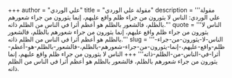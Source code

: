 +++
author = "علي الوردي"
title = "مقولة علي الوردي"
description = '''مقولة علي الوردي: الناس لا يثورون من جراء ظلم واقع عليهم، إنما يثورون من جراء شعورهم بالظلم، فالشعور بالظلم هو أعظم أثرا في الناس من الظلم ذاته.'''
quote = '''الناس لا يثورون من جراء ظلم واقع عليهم، إنما يثورون من جراء شعورهم بالظلم، فالشعور بالظلم هو أعظم أثرا في الناس من الظلم ذاته.'''
slug = '''الناس-لا-يثورون-من-جراء-ظلم-واقع-عليهم،-إنما-يثورون-من-جراء-شعورهم-بالظلم،-فالشعور-بالظلم-هو-أعظم-أثرا-في-الناس-من-الظلم-ذاته'''
+++
الناس لا يثورون من جراء ظلم واقع عليهم، إنما يثورون من جراء شعورهم بالظلم، فالشعور بالظلم هو أعظم أثرا في الناس من الظلم ذاته.
